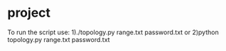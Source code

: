 # project
To run the script use:
1)./topology.py range.txt password.txt
or
2)python topology.py range.txt password.txt

